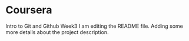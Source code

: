 # Coursera
Intro to Git and Github Week3
I am editing the README file. Adding some more details about the project description.
